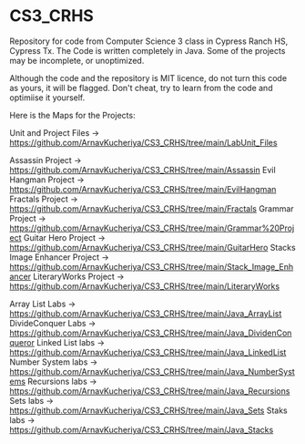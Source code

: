 # CS3_CRHS
Repository for code from Computer Science 3 class in Cypress Ranch HS, Cypress Tx.
The Code is written completely in Java. 
Some of the projects may be incomplete, or unoptimized.

Although the code and the repository is MIT licence, do not turn this code as yours, it will be flagged. Don't cheat, try to learn from the code and optimiise it yourself.

Here is the Maps for the Projects:

Unit and Project Files -> https://github.com/ArnavKucheriya/CS3_CRHS/tree/main/LabUnit_Files

Assassin Project -> https://github.com/ArnavKucheriya/CS3_CRHS/tree/main/Assassin 
Evil Hangman Project -> https://github.com/ArnavKucheriya/CS3_CRHS/tree/main/EvilHangman 
Fractals Project -> https://github.com/ArnavKucheriya/CS3_CRHS/tree/main/Fractals 
Grammar Project -> https://github.com/ArnavKucheriya/CS3_CRHS/tree/main/Grammar%20Project 
Guitar Hero Project -> https://github.com/ArnavKucheriya/CS3_CRHS/tree/main/GuitarHero 
Stacks Image Enhancer Project -> https://github.com/ArnavKucheriya/CS3_CRHS/tree/main/Stack_Image_Enhancer 
LiteraryWorks Project -> https://github.com/ArnavKucheriya/CS3_CRHS/tree/main/LiteraryWorks 
 
Array List Labs -> https://github.com/ArnavKucheriya/CS3_CRHS/tree/main/Java_ArrayList 
DivideConquer Labs -> https://github.com/ArnavKucheriya/CS3_CRHS/tree/main/Java_DividenConqueror 
Linked List labs -> https://github.com/ArnavKucheriya/CS3_CRHS/tree/main/Java_LinkedList 
Number System labs -> https://github.com/ArnavKucheriya/CS3_CRHS/tree/main/Java_NumberSystems 
Recursions labs -> https://github.com/ArnavKucheriya/CS3_CRHS/tree/main/Java_Recursions 
Sets labs -> https://github.com/ArnavKucheriya/CS3_CRHS/tree/main/Java_Sets 
Staks labs -> https://github.com/ArnavKucheriya/CS3_CRHS/tree/main/Java_Stacks 
